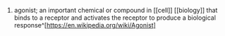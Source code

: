 1. agonist; an important chemical or compound in [[cell]] [[biology]] that binds to a receptor and activates the receptor to produce a biological response^[https://en.wikipedia.org/wiki/Agonist]